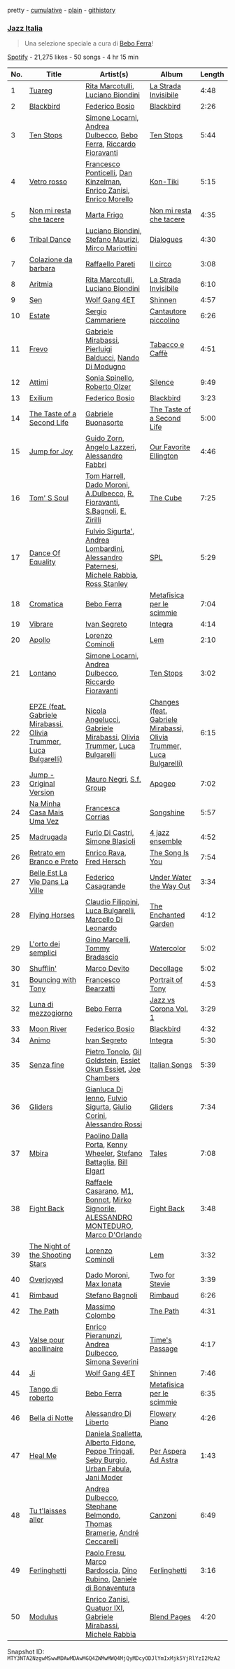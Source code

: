 pretty - [cumulative](/playlists/cumulative/37i9dQZF1DX30D074EWuy7.md) - [plain](/playlists/plain/37i9dQZF1DX30D074EWuy7) - [githistory](https://github.githistory.xyz/mackorone/spotify-playlist-archive/blob/main/playlists/plain/37i9dQZF1DX30D074EWuy7)

### [Jazz Italia ](https://open.spotify.com/playlist/37i9dQZF1DX30D074EWuy7)

> Una selezione speciale a cura di <a href="spotify:artist:7x68038NwGK0HcnZh49aMB">Bebo Ferra</a>!

[Spotify](https://open.spotify.com/user/spotify) - 21,275 likes - 50 songs - 4 hr 15 min

| No. | Title | Artist(s) | Album | Length |
|---|---|---|---|---|
| 1 | [Tuareg](https://open.spotify.com/track/78x2PdL40tU1NMLpv933CU) | [Rita Marcotulli](https://open.spotify.com/artist/1KaiGnVyxEODkywQQBoSZJ), [Luciano Biondini](https://open.spotify.com/artist/0AHji8QRcQS9bGeIFHA3D0) | [La Strada Invisibile](https://open.spotify.com/album/5JEW0isqD0vYpZ0CqGxmhD) | 4:48 |
| 2 | [Blackbird](https://open.spotify.com/track/1c69d1oTCalqQB6FO7pICP) | [Federico Bosio](https://open.spotify.com/artist/4Abr4eBiKbgX3KSvD1t1M1) | [Blackbird](https://open.spotify.com/album/6YGuRFwhLbLC82kXpz4TpJ) | 2:26 |
| 3 | [Ten Stops](https://open.spotify.com/track/0hlprOV51kOSzcJm2c2KOR) | [Simone Locarni](https://open.spotify.com/artist/3csUj3ZIE3yX1maghB7MZ5), [Andrea Dulbecco](https://open.spotify.com/artist/2S2ki3NiFqZzwIlHSRKKgL), [Bebo Ferra](https://open.spotify.com/artist/7x68038NwGK0HcnZh49aMB), [Riccardo Fioravanti](https://open.spotify.com/artist/6efZd8coYQR0z5g2PTyshf) | [Ten Stops](https://open.spotify.com/album/1B8N2qVW9oNfIn0Q7YE4QG) | 5:44 |
| 4 | [Vetro rosso](https://open.spotify.com/track/6lUdQ7hDSF81C5kkya2xNW) | [Francesco Ponticelli](https://open.spotify.com/artist/4klbybHadQeqyAjyVFm3Gn), [Dan Kinzelman](https://open.spotify.com/artist/626snB0CD6rV2I47Xb41EO), [Enrico Zanisi](https://open.spotify.com/artist/4KDUJ3lepnrI1GSafqwpAK), [Enrico Morello](https://open.spotify.com/artist/3UdoL4iyxmmgzvpY7209Ps) | [Kon\-Tiki](https://open.spotify.com/album/0YKt2LBFMXmW6OkvRquhF2) | 5:15 |
| 5 | [Non mi resta che tacere](https://open.spotify.com/track/78zfOvtwijnDEc03lJunsl) | [Marta Frigo](https://open.spotify.com/artist/08Z3yD7mKBrpXTlrh0mGpj) | [Non mi resta che tacere](https://open.spotify.com/album/5hmztkj3i2mGUjPFKdjjwA) | 4:35 |
| 6 | [Tribal Dance](https://open.spotify.com/track/63Bq1F9wKFzn7OZhYR3WCh) | [Luciano Biondini](https://open.spotify.com/artist/0AHji8QRcQS9bGeIFHA3D0), [Stefano Maurizi](https://open.spotify.com/artist/2dcgy7gYodUcL5l1V16qan), [Mirco Mariottini](https://open.spotify.com/artist/59pnlMKJa3phDabIFCfQeN) | [Dialogues](https://open.spotify.com/album/04mcwadpwSaYynroTEqYJg) | 4:30 |
| 7 | [Colazione da barbara](https://open.spotify.com/track/2hG0zlykuH8f1acgmhywJc) | [Raffaello Pareti](https://open.spotify.com/artist/5156UVfhtJbGl0wIB2XLRI) | [Il circo](https://open.spotify.com/album/1ZMkpUvSfwO0bwNEJ7lvuD) | 3:08 |
| 8 | [Aritmia](https://open.spotify.com/track/276WnVIGnv2dESsJ2Fakuw) | [Rita Marcotulli](https://open.spotify.com/artist/1KaiGnVyxEODkywQQBoSZJ), [Luciano Biondini](https://open.spotify.com/artist/0AHji8QRcQS9bGeIFHA3D0) | [La Strada Invisibile](https://open.spotify.com/album/5JEW0isqD0vYpZ0CqGxmhD) | 6:10 |
| 9 | [Sen](https://open.spotify.com/track/2acx5TtuRlhvY2kdp30czp) | [Wolf Gang 4ET](https://open.spotify.com/artist/2PGXmOwLKlsDIdhVPlADzS) | [Shinnen](https://open.spotify.com/album/3LLfcKvdVKhVGHYxWExhin) | 4:57 |
| 10 | [Estate](https://open.spotify.com/track/5C9nneUkf6RBJqhhHKkyr3) | [Sergio Cammariere](https://open.spotify.com/artist/6dyQKg6sytjgPsPUFjsYXU) | [Cantautore piccolino](https://open.spotify.com/album/7A9WRw1RV9dBg31s7RLBsq) | 6:26 |
| 11 | [Frevo](https://open.spotify.com/track/4NpETaj70DmYarCLbPqLyv) | [Gabriele Mirabassi](https://open.spotify.com/artist/1McRzmSwfysOGYy2GPaSNE), [Pierluigi Balducci](https://open.spotify.com/artist/4kdAUsq2UpAqjbenZAeMo1), [Nando Di Modugno](https://open.spotify.com/artist/5CULFq6PQEgNcdiOygxmg3) | [Tabacco e Caffè](https://open.spotify.com/album/2NeByVBLwcAhdcnQw86MkH) | 4:51 |
| 12 | [Attimi](https://open.spotify.com/track/33zWeKLNubdUczIdW5G4NA) | [Sonia Spinello](https://open.spotify.com/artist/4XHzTcJIGv7mt0s5sxIJX9), [Roberto Olzer](https://open.spotify.com/artist/5t2woKVQ6EV4785n3RMNUh) | [Silence](https://open.spotify.com/album/3CRlPeKyNXtbDsE6f3CoK1) | 9:49 |
| 13 | [Exilium](https://open.spotify.com/track/1eBaVhTJczf7plQxF6IfmJ) | [Federico Bosio](https://open.spotify.com/artist/4Abr4eBiKbgX3KSvD1t1M1) | [Blackbird](https://open.spotify.com/album/6YGuRFwhLbLC82kXpz4TpJ) | 3:23 |
| 14 | [The Taste of a Second Life](https://open.spotify.com/track/0oEd9P9E0rvGia5hn93xbG) | [Gabriele Buonasorte](https://open.spotify.com/artist/15wjzRU7OW3W6O9GuAnxNS) | [The Taste of a Second Life](https://open.spotify.com/album/5y30XS52MOmdCjgyfT09F5) | 5:00 |
| 15 | [Jump for Joy](https://open.spotify.com/track/4uYZRsSgOwQw74fVA5n4vQ) | [Guido Zorn](https://open.spotify.com/artist/3orfVBTULU1E5xfBLETZPK), [Angelo Lazzeri](https://open.spotify.com/artist/3iym8HELwJ1GWE8xClEqA5), [Alessandro Fabbri](https://open.spotify.com/artist/6s4pxs0FPawFi9lmQo8fna) | [Our Favorite Ellington](https://open.spotify.com/album/73ZJna2JcXq7fCzjShDQcc) | 4:46 |
| 16 | [Tom' S Soul](https://open.spotify.com/track/4RYomZ4HzIz7JWW5i52egb) | [Tom Harrell](https://open.spotify.com/artist/3YO63Be7QxrxqBQtgKc4Oc), [Dado Moroni](https://open.spotify.com/artist/5ZWvQaDozNtEy2WY5ZhSzz), [A.Dulbecco](https://open.spotify.com/artist/04UTzakRwaH7rZ5TjAsT3o), [R\. Fioravanti](https://open.spotify.com/artist/2cBxFZFlI3zdKislug7mja), [S.Bagnoli](https://open.spotify.com/artist/0lwIBPX35vVdol0QNnj0OW), [E\. Zirilli](https://open.spotify.com/artist/4DAo7PW2OcG1CLQbCDHy4L) | [The Cube](https://open.spotify.com/album/5LEyuNdDb3U6U9NbtMnNT1) | 7:25 |
| 17 | [Dance Of Equality](https://open.spotify.com/track/3dF8QBW5KNTgltLFU6vSaJ) | [Fulvio Sigurta'](https://open.spotify.com/artist/0gZT1WBYzFXecDBwONJUw3), [Andrea Lombardini](https://open.spotify.com/artist/73YGgmVlzKtpkMAe4P0MKP), [Alessandro Paternesi](https://open.spotify.com/artist/7HAlX4nER5LW4EV94brnyf), [Michele Rabbia](https://open.spotify.com/artist/0PrEXi9LcYr5j82OZLNyNA), [Ross Stanley](https://open.spotify.com/artist/2GGnLprXo9lzevvoJq2dh1) | [SPL](https://open.spotify.com/album/1ThCk4rd9yS6Tv04Qja5p1) | 5:29 |
| 18 | [Cromatica](https://open.spotify.com/track/76taPwGxIIuSWHX3Ugschw) | [Bebo Ferra](https://open.spotify.com/artist/7x68038NwGK0HcnZh49aMB) | [Metafisica per le scimmie](https://open.spotify.com/album/0Uy3oJbPLVQPWmGGMmromk) | 7:04 |
| 19 | [Vibrare](https://open.spotify.com/track/1W6JKo8Tmp5sapSLCGq7xC) | [Ivan Segreto](https://open.spotify.com/artist/0S88jeytYPjXsEzMZCgt19) | [Integra](https://open.spotify.com/album/2nWPV4x5GdYmmqAyzCxQNz) | 4:14 |
| 20 | [Apollo](https://open.spotify.com/track/5He69pTQbuYxEoyLUP9HTg) | [Lorenzo Cominoli](https://open.spotify.com/artist/6tPpbEcC7fLPHTXNiYUvfR) | [Lem](https://open.spotify.com/album/6kax3ZJbeKMaGvVAvqcVu1) | 2:10 |
| 21 | [Lontano](https://open.spotify.com/track/5he89Ndv5FYgFUsiLlmgtO) | [Simone Locarni](https://open.spotify.com/artist/3csUj3ZIE3yX1maghB7MZ5), [Andrea Dulbecco](https://open.spotify.com/artist/2S2ki3NiFqZzwIlHSRKKgL), [Riccardo Fioravanti](https://open.spotify.com/artist/6efZd8coYQR0z5g2PTyshf) | [Ten Stops](https://open.spotify.com/album/1B8N2qVW9oNfIn0Q7YE4QG) | 3:02 |
| 22 | [EPZE \(feat\. Gabriele Mirabassi, Olivia Trummer, Luca Bulgarelli\)](https://open.spotify.com/track/1ZGs62oP6uhWgbCchVDStZ) | [Nicola Angelucci](https://open.spotify.com/artist/6oWLcJrtJ12xgHIqOw0FEK), [Gabriele Mirabassi](https://open.spotify.com/artist/1McRzmSwfysOGYy2GPaSNE), [Olivia Trummer](https://open.spotify.com/artist/3Tta2XUz7S8rvwSed7vFz9), [Luca Bulgarelli](https://open.spotify.com/artist/6RByhwx03rvh0w4y0J4Hbo) | [Changes \(feat\. Gabriele Mirabassi, Olivia Trummer, Luca Bulgarelli\)](https://open.spotify.com/album/6fNkeMZeNFenTNWnJyDhOh) | 6:15 |
| 23 | [Jump \- Original Version](https://open.spotify.com/track/5BIyjg4QHRJUMEcWaUYaqs) | [Mauro Negri](https://open.spotify.com/artist/2Tt7FtgJ0sOOFBsmzw2ZUH), [S.f\. Group](https://open.spotify.com/artist/2ky1nBsxXa0FO3cYamekVF) | [Apogeo](https://open.spotify.com/album/1wHoBR5F4rbcA7uhHrrxnk) | 7:02 |
| 24 | [Na Minha Casa Mais Uma Vez](https://open.spotify.com/track/48uyu04YowGIg4uXb4k8qq) | [Francesca Corrias](https://open.spotify.com/artist/5CVqFDtjtfBpFIvtBIX4Kf) | [Songshine](https://open.spotify.com/album/0IElVERB2Ht5dsxhkOEeYO) | 5:57 |
| 25 | [Madrugada](https://open.spotify.com/track/5NW4cRpZJ8vzH0jirLu7vp) | [Furio Di Castri](https://open.spotify.com/artist/3OC734JRP0jfGNAaJlXycI), [Simone Blasioli](https://open.spotify.com/artist/68lUxS3pedsaDheFRlcxFn) | [4 jazz ensemble](https://open.spotify.com/album/2ezZCTkN0c5lArXUSFyq2m) | 4:52 |
| 26 | [Retrato em Branco e Preto](https://open.spotify.com/track/6sBeHtj9KZoooHSHNohiwx) | [Enrico Rava](https://open.spotify.com/artist/0NLlZlYs28ClkYXasvqmjy), [Fred Hersch](https://open.spotify.com/artist/7w7DFqQNjVMW5NRvjM8JPx) | [The Song Is You](https://open.spotify.com/album/37icCXoQLxStDrkSX1xX7k) | 7:54 |
| 27 | [Belle Est La Vie Dans La Ville](https://open.spotify.com/track/3kFNzif5TvZhQXYUCqeqTj) | [Federico Casagrande](https://open.spotify.com/artist/3UIT7PDaIaJ33MxQeIwGyR) | [Under Water the Way Out](https://open.spotify.com/album/4tormw8XSvVDp0zvqPnQVD) | 3:34 |
| 28 | [Flying Horses](https://open.spotify.com/track/1DUfwmpAuVpOBLlqbgx3Lv) | [Claudio Filippini](https://open.spotify.com/artist/26vqH4OquRRTf6lnRe4gbX), [Luca Bulgarelli](https://open.spotify.com/artist/6RByhwx03rvh0w4y0J4Hbo), [Marcello Di Leonardo](https://open.spotify.com/artist/4Nf1TXdpJFjkLmUgXdXeSU) | [The Enchanted Garden](https://open.spotify.com/album/6QYgkBnxYvEwSmThFnSJbW) | 4:12 |
| 29 | [L'orto dei semplici](https://open.spotify.com/track/6UFP7dpFYK2GHVm6mPWJb5) | [Gino Marcelli](https://open.spotify.com/artist/5ppcUunM7MYayvt3K4dXnz), [Tommy Bradascio](https://open.spotify.com/artist/1Vq2H7KC1UQbYZU0bZv6vJ) | [Watercolor](https://open.spotify.com/album/6hqJwZx332Rxtz7FhJ3OaE) | 5:02 |
| 30 | [Shufflin'](https://open.spotify.com/track/7jqX70yLCSHDbK5HRojPhP) | [Marco Devito](https://open.spotify.com/artist/4v3sRAicQLkaQsws8tdQjt) | [Decollage](https://open.spotify.com/album/56om3Xl6tD4uo2UGM9R9Tm) | 5:02 |
| 31 | [Bouncing with Tony](https://open.spotify.com/track/4z1FkPsIAT6BLO7WkJ5bVD) | [Francesco Bearzatti](https://open.spotify.com/artist/5LcFO3ynlaXQ6Qs2euCJjj) | [Portrait of Tony](https://open.spotify.com/album/6UZMVoZOxyOuDUdpegqJ16) | 4:53 |
| 32 | [Luna di mezzogiorno](https://open.spotify.com/track/2zPjGvbjXbK0RSBrR17Pe4) | [Bebo Ferra](https://open.spotify.com/artist/7x68038NwGK0HcnZh49aMB) | [Jazz vs Corona Vol\. 1](https://open.spotify.com/album/7lx39OHaqoPliLZWcnjjlb) | 3:29 |
| 33 | [Moon River](https://open.spotify.com/track/2ccPcw1TH1mc4YgLen3ab7) | [Federico Bosio](https://open.spotify.com/artist/4Abr4eBiKbgX3KSvD1t1M1) | [Blackbird](https://open.spotify.com/album/6YGuRFwhLbLC82kXpz4TpJ) | 4:32 |
| 34 | [Animo](https://open.spotify.com/track/0wD0jc5NYktDpYznv8pFCj) | [Ivan Segreto](https://open.spotify.com/artist/0S88jeytYPjXsEzMZCgt19) | [Integra](https://open.spotify.com/album/2nWPV4x5GdYmmqAyzCxQNz) | 5:30 |
| 35 | [Senza fine](https://open.spotify.com/track/3Bdvznt0kZNYeHTZK9yJtp) | [Pietro Tonolo](https://open.spotify.com/artist/199NCc2CNtK72PrDmH8qGe), [Gil Goldstein](https://open.spotify.com/artist/59bgiWWmCiIfBkzZ8URC1Q), [Essiet Okun Essiet](https://open.spotify.com/artist/7MriMdHCy2Xhbj7nnXcum6), [Joe Chambers](https://open.spotify.com/artist/0umoeIflP3pWEefnX9lvx4) | [Italian Songs](https://open.spotify.com/album/0JJtScld5WmPKK3SE7zyqh) | 5:39 |
| 36 | [Gliders](https://open.spotify.com/track/4QwLodGY9x2GLlye6yXUYG) | [Gianluca Di Ienno](https://open.spotify.com/artist/1DzAPwupQmqfgPalkF4U5G), [Fulvio Sigurta](https://open.spotify.com/artist/0ZjzWENsZeEuw9zvVcdrWC), [Giulio Corini](https://open.spotify.com/artist/4JsWRc8s0MOQn6eN61MVSN), [Alessandro Rossi](https://open.spotify.com/artist/02ZppUd64pzcRLcW5MFQ1C) | [Gliders](https://open.spotify.com/album/3VzYRfvYVyeHbMwno2H777) | 7:34 |
| 37 | [Mbira](https://open.spotify.com/track/0NPe37TgJZ8XtWU2hkpqFm) | [Paolino Dalla Porta](https://open.spotify.com/artist/0PDlWX8LMhV9Kb11eWBCjJ), [Kenny Wheeler](https://open.spotify.com/artist/2GIms8u3bruipn5MOR5wcs), [Stefano Battaglia](https://open.spotify.com/artist/4wN15hzVaRr5oDCHEjgG4V), [Bill Elgart](https://open.spotify.com/artist/3OdN7gprtq8DR6d6I6JX2Z) | [Tales](https://open.spotify.com/album/0uhSpemJWZQDERlVysvJpP) | 7:08 |
| 38 | [Fight Back](https://open.spotify.com/track/0wzcUa1qdSNX6U5rovQSeR) | [Raffaele Casarano](https://open.spotify.com/artist/6MnERY0Sy2OLv7YcI43XaB), [M1](https://open.spotify.com/artist/1KqjO5UJvhSyBu2D91BBOQ), [Bonnot](https://open.spotify.com/artist/1o9wwykqREid81XQEElOJ1), [Mirko Signorile](https://open.spotify.com/artist/2hbBpDiXjmYjUzcq9Lh4Vq), [ALESSANDRO MONTEDURO](https://open.spotify.com/artist/10KotdBBPwNBbdAyQNGe8c), [Marco D'Orlando](https://open.spotify.com/artist/6lx8bRPo7DLXG4t7QM5dIG) | [Fight Back](https://open.spotify.com/album/7Ivhbc9SvFfJJ6rQfQ7akx) | 3:48 |
| 39 | [The Night of the Shooting Stars](https://open.spotify.com/track/0w5HifA7DPPkSp8JSpyZNb) | [Lorenzo Cominoli](https://open.spotify.com/artist/6tPpbEcC7fLPHTXNiYUvfR) | [Lem](https://open.spotify.com/album/6kax3ZJbeKMaGvVAvqcVu1) | 3:32 |
| 40 | [Overjoyed](https://open.spotify.com/track/3RGXxKPXnkELWyn5TWF7xq) | [Dado Moroni](https://open.spotify.com/artist/5ZWvQaDozNtEy2WY5ZhSzz), [Max Ionata](https://open.spotify.com/artist/0Cn4yjRG7JFC5DhZfnEYzz) | [Two for Stevie](https://open.spotify.com/album/2b0poymhhEY2ZpMZVE2MZy) | 3:39 |
| 41 | [Rimbaud](https://open.spotify.com/track/2J9CaCQHfkvlZxljv3xzf4) | [Stefano Bagnoli](https://open.spotify.com/artist/18ctV072Ro4jq3Uof7fYzN) | [Rimbaud](https://open.spotify.com/album/4L3T8u7aOylbY7p0WUFGu0) | 6:26 |
| 42 | [The Path](https://open.spotify.com/track/52q4UWhfwUEsPUuHbyLnhG) | [Massimo Colombo](https://open.spotify.com/artist/6rQ91q7SWnpMA337zOEupl) | [The Path](https://open.spotify.com/album/0lLZ0sNGd5TjmGHyTAL22u) | 4:31 |
| 43 | [Valse pour apollinaire](https://open.spotify.com/track/7pwz9HiyXLMLKi61zgT5CG) | [Enrico Pieranunzi](https://open.spotify.com/artist/5vACdMa2kY7jHnlJwqYRKP), [Andrea Dulbecco](https://open.spotify.com/artist/2S2ki3NiFqZzwIlHSRKKgL), [Simona Severini](https://open.spotify.com/artist/4vroeiilEmGUxJwMGCajB7) | [Time's Passage](https://open.spotify.com/album/31GaBJOZatLu1meZhnAnsr) | 4:17 |
| 44 | [Ji](https://open.spotify.com/track/6TJXSwJxk6KsmUcBmJVtx2) | [Wolf Gang 4ET](https://open.spotify.com/artist/2PGXmOwLKlsDIdhVPlADzS) | [Shinnen](https://open.spotify.com/album/3LLfcKvdVKhVGHYxWExhin) | 7:46 |
| 45 | [Tango di roberto](https://open.spotify.com/track/36kX2WS0gxiaNxkOyzNDQJ) | [Bebo Ferra](https://open.spotify.com/artist/7x68038NwGK0HcnZh49aMB) | [Metafisica per le scimmie](https://open.spotify.com/album/0Uy3oJbPLVQPWmGGMmromk) | 6:35 |
| 46 | [Bella di Notte](https://open.spotify.com/track/6aXpr1JhIbJvg2wJlYuXRz) | [Alessandro Di Liberto](https://open.spotify.com/artist/4SXlb6krjl3fsmbcjpj6vo) | [Flowery Piano](https://open.spotify.com/album/2Hz5Q2dIKU4hbJINpivstO) | 4:26 |
| 47 | [Heal Me](https://open.spotify.com/track/6J46cgJj4I4aZfONRYJ2Mo) | [Daniela Spalletta](https://open.spotify.com/artist/4pZ9y1HQbossFq7FqwASQn), [Alberto Fidone](https://open.spotify.com/artist/7B1gfbTUqk04jeGIwIdCgO), [Peppe Tringali](https://open.spotify.com/artist/5NThDCnSH9BfjMOD7EQ6lp), [Seby Burgio](https://open.spotify.com/artist/57XEzKBKlVq35JLLZ82wsf), [Urban Fabula](https://open.spotify.com/artist/4HDUHYRnGlKkLt2nFsPPV0), [Jani Moder](https://open.spotify.com/artist/3zlOpvNe9PQlQZAQzqj68l) | [Per Aspera Ad Astra](https://open.spotify.com/album/4DcdvUUDUhDBrgCkTYKHEV) | 1:43 |
| 48 | [Tu t'laisses aller](https://open.spotify.com/track/5p1lNBbLkzKIH24IgB3X3z) | [Andrea Dulbecco](https://open.spotify.com/artist/2S2ki3NiFqZzwIlHSRKKgL), [Stephane Belmondo](https://open.spotify.com/artist/2HsdpzMMjSYXK8rz9TayYg), [Thomas Bramerie](https://open.spotify.com/artist/0wDzOYze3ix7yh8brXMZBq), [André Ceccarelli](https://open.spotify.com/artist/77FgwKhxIPrET0QgGTn58K) | [Canzoni](https://open.spotify.com/album/7tKG6WmBPtExiV2bKkDUg5) | 6:49 |
| 49 | [Ferlinghetti](https://open.spotify.com/track/2FznYmBxVI1sHFDrBH0BBe) | [Paolo Fresu](https://open.spotify.com/artist/2qW0CNnmvdEQwiabdareHi), [Marco Bardoscia](https://open.spotify.com/artist/6nPFcBOpXLW2vzvor5xo6E), [Dino Rubino](https://open.spotify.com/artist/3BatL5ELL5CEN1xjCeDi7S), [Daniele di Bonaventura](https://open.spotify.com/artist/2FfQ9VP66RZxG0lmiMAKT6) | [Ferlinghetti](https://open.spotify.com/album/68AL3VoUvPAaBcS8sSlWvU) | 3:16 |
| 50 | [Modulus](https://open.spotify.com/track/4kPOrrzzWHaj5Oxm7SHsfJ) | [Enrico Zanisi](https://open.spotify.com/artist/4KDUJ3lepnrI1GSafqwpAK), [Quatuor IXI](https://open.spotify.com/artist/7fgALsTVEOs6dlcDw0tU3W), [Gabriele Mirabassi](https://open.spotify.com/artist/1McRzmSwfysOGYy2GPaSNE), [Michele Rabbia](https://open.spotify.com/artist/0PrEXi9LcYr5j82OZLNyNA) | [Blend Pages](https://open.spotify.com/album/5skV1RyI4YQSPDNgbJLIIr) | 4:20 |

Snapshot ID: `MTY3NTA2NzgwMSwwMDAwMDAwMGQ4ZWMwMWQ4MjQyMDcyODJlYmIxMjk5YjRlYzI2MzA2`
